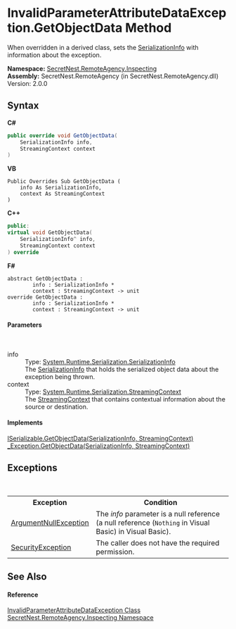 # InvalidParameterAttributeDataException.GetObjectData Method 
 

When overridden in a derived class, sets the <a href="https://docs.microsoft.com/dotnet/api/system.runtime.serialization.serializationinfo" target="_blank">SerializationInfo</a> with information about the exception.

**Namespace:**&nbsp;<a href="N_SecretNest_RemoteAgency_Inspecting">SecretNest.RemoteAgency.Inspecting</a><br />**Assembly:**&nbsp;SecretNest.RemoteAgency (in SecretNest.RemoteAgency.dll) Version: 2.0.0

## Syntax

**C#**<br />
``` C#
public override void GetObjectData(
	SerializationInfo info,
	StreamingContext context
)
```

**VB**<br />
``` VB
Public Overrides Sub GetObjectData ( 
	info As SerializationInfo,
	context As StreamingContext
)
```

**C++**<br />
``` C++
public:
virtual void GetObjectData(
	SerializationInfo^ info, 
	StreamingContext context
) override
```

**F#**<br />
``` F#
abstract GetObjectData : 
        info : SerializationInfo * 
        context : StreamingContext -> unit 
override GetObjectData : 
        info : SerializationInfo * 
        context : StreamingContext -> unit 
```


#### Parameters
&nbsp;<dl><dt>info</dt><dd>Type: <a href="https://docs.microsoft.com/dotnet/api/system.runtime.serialization.serializationinfo" target="_blank">System.Runtime.Serialization.SerializationInfo</a><br />The <a href="https://docs.microsoft.com/dotnet/api/system.runtime.serialization.serializationinfo" target="_blank">SerializationInfo</a> that holds the serialized object data about the exception being thrown.</dd><dt>context</dt><dd>Type: <a href="https://docs.microsoft.com/dotnet/api/system.runtime.serialization.streamingcontext" target="_blank">System.Runtime.Serialization.StreamingContext</a><br />The <a href="https://docs.microsoft.com/dotnet/api/system.runtime.serialization.streamingcontext" target="_blank">StreamingContext</a> that contains contextual information about the source or destination.</dd></dl>

#### Implements
<a href="https://docs.microsoft.com/dotnet/api/system.runtime.serialization.iserializable.getobjectdata#System_Runtime_Serialization_ISerializable_GetObjectData_System_Runtime_Serialization_SerializationInfo_System_Runtime_Serialization_StreamingContext_" target="_blank">ISerializable.GetObjectData(SerializationInfo, StreamingContext)</a><br /><a href="https://docs.microsoft.com/dotnet/api/system.runtime.interopservices._exception.getobjectdata#System_Runtime_InteropServices__Exception_GetObjectData_System_Runtime_Serialization_SerializationInfo_System_Runtime_Serialization_StreamingContext_" target="_blank">_Exception.GetObjectData(SerializationInfo, StreamingContext)</a><br />

## Exceptions
&nbsp;<table><tr><th>Exception</th><th>Condition</th></tr><tr><td><a href="https://docs.microsoft.com/dotnet/api/system.argumentnullexception" target="_blank">ArgumentNullException</a></td><td>The *info* parameter is a null reference (a null reference (`Nothing` in Visual Basic) in Visual Basic).</td></tr><tr><td><a href="https://docs.microsoft.com/dotnet/api/system.security.securityexception" target="_blank">SecurityException</a></td><td>The caller does not have the required permission.</td></tr></table>

## See Also


#### Reference
<a href="T_SecretNest_RemoteAgency_Inspecting_InvalidParameterAttributeDataException">InvalidParameterAttributeDataException Class</a><br /><a href="N_SecretNest_RemoteAgency_Inspecting">SecretNest.RemoteAgency.Inspecting Namespace</a><br />